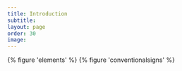 ```yaml
---
title: Introduction
subtitle: 
layout: page
order: 30
image: 
---
```


{% figure 'elements' %}
{% figure 'conventionalsigns' %}
